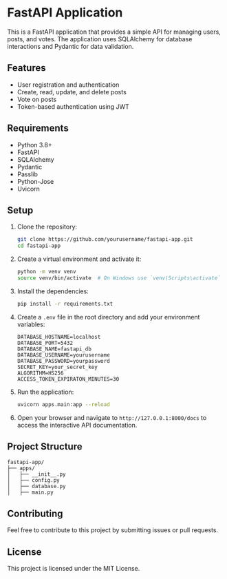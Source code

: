 # FastAPI Application

This is a FastAPI application that provides a simple API for managing users, posts, and votes. The application uses SQLAlchemy for database interactions and Pydantic for data validation.

## Features

- User registration and authentication
- Create, read, update, and delete posts
- Vote on posts
- Token-based authentication using JWT

## Requirements

- Python 3.8+
- FastAPI
- SQLAlchemy
- Pydantic
- Passlib
- Python-Jose
- Uvicorn

## Setup

1. Clone the repository:

    ```sh
    git clone https://github.com/yourusername/fastapi-app.git
    cd fastapi-app
    ```

2. Create a virtual environment and activate it:

    ```sh
    python -m venv venv
    source venv/bin/activate  # On Windows use `venv\Scripts\activate`
    ```

3. Install the dependencies:

    ```sh
    pip install -r requirements.txt
    ```

4. Create a `.env` file in the root directory and add your environment variables:

    ```env
    DATABASE_HOSTNAME=localhost
    DATABASE_PORT=5432
    DATABASE_NAME=fastapi_db
    DATABASE_USERNAME=yourusername
    DATABASE_PASSWORD=yourpassword
    SECRET_KEY=your_secret_key
    ALGORITHM=HS256
    ACCESS_TOKEN_EXPIRATON_MINUTES=30
    ```

5. Run the application:

    ```sh
    uvicorn apps.main:app --reload
    ```

6. Open your browser and navigate to `http://127.0.0.1:8000/docs` to access the interactive API documentation.

## Project Structure

```
fastapi-app/
├── apps/
│   ├── __init__.py
│   ├── config.py
│   ├── database.py
│   ├── main.py
```

## Contributing

Feel free to contribute to this project by submitting issues or pull requests.

## License

This project is licensed under the MIT License.